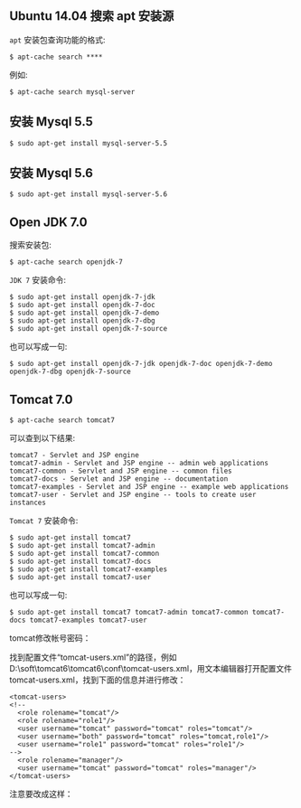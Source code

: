
Ubuntu 14.04 搜索 apt 安装源
--------------------------------

`apt` 安装包查询功能的格式:

    $ apt-cache search ****

例如:

    $ apt-cache search mysql-server

安装 Mysql 5.5
-----------------

    $ sudo apt-get install mysql-server-5.5

安装 Mysql 5.6
-----------------

    $ sudo apt-get install mysql-server-5.6

Open JDK 7.0
---------------

搜索安装包:

    $ apt-cache search openjdk-7

`JDK 7` 安装命令:

    $ sudo apt-get install openjdk-7-jdk
    $ sudo apt-get install openjdk-7-doc
    $ sudo apt-get install openjdk-7-demo
    $ sudo apt-get install openjdk-7-dbg
    $ sudo apt-get install openjdk-7-source

也可以写成一句:

    $ sudo apt-get install openjdk-7-jdk openjdk-7-doc openjdk-7-demo openjdk-7-dbg openjdk-7-source

Tomcat 7.0
-------------

    $ apt-cache search tomcat7

可以查到以下结果:

    tomcat7 - Servlet and JSP engine
    tomcat7-admin - Servlet and JSP engine -- admin web applications
    tomcat7-common - Servlet and JSP engine -- common files
    tomcat7-docs - Servlet and JSP engine -- documentation
    tomcat7-examples - Servlet and JSP engine -- example web applications
    tomcat7-user - Servlet and JSP engine -- tools to create user instances

`Tomcat 7` 安装命令:

    $ sudo apt-get install tomcat7
    $ sudo apt-get install tomcat7-admin
    $ sudo apt-get install tomcat7-common
    $ sudo apt-get install tomcat7-docs
    $ sudo apt-get install tomcat7-examples
    $ sudo apt-get install tomcat7-user

也可以写成一句:

    $ sudo apt-get install tomcat7 tomcat7-admin tomcat7-common tomcat7-docs tomcat7-examples tomcat7-user
    
    

tomcat修改帐号密码：

找到配置文件“tomcat-users.xml”的路径，例如D:\soft\tomcat6\tomcat6\conf\tomcat-users.xml，用文本编辑器打开配置文件tomcat-users.xml，找到下面的信息并进行修改：

    <tomcat-users>  
    <!--  
      <role rolename="tomcat"/>  
      <role rolename="role1"/>  
      <user username="tomcat" password="tomcat" roles="tomcat"/>  
      <user username="both" password="tomcat" roles="tomcat,role1"/>  
      <user username="role1" password="tomcat" roles="role1"/>  
    -->  
      <role rolename="manager"/>  
      <user username="tomcat" password="tomcat" roles="manager"/>  
    </tomcat-users>  

注意要改成这样：
    <tomcat-users>  
    <!--  
      <role rolename="tomcat"/>  
      <role rolename="role1"/>  
      <user username="tomcat" password="tomcat" roles="tomcat"/>  
      <user username="both" password="tomcat" roles="tomcat,role1"/>  
      <user username="role1" password="tomcat" roles="role1"/>  
    -->  
        <role rolename="manager"/>
        <user username="tomcat" password="123" roles="manager"/>
        <role rolename="manager-gui"/>
        <user username="tomcat" password="123" roles="manager-gui"/>
    </tomcat-users>  
    
